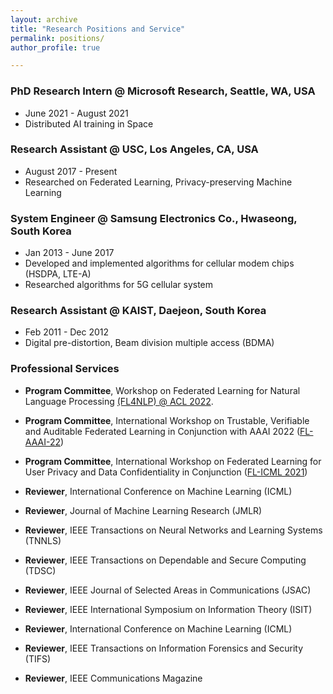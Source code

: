 ```yaml
---
layout: archive
title: "Research Positions and Service"
permalink: positions/
author_profile: true

---
```




### PhD Research Intern @ Microsoft Research, Seattle, WA, USA

- June 2021 - August 2021
- Distributed AI training in Space





### Research Assistant @ USC, Los Angeles, CA, USA

- August 2017 - Present
- Researched on Federated Learning, Privacy-preserving Machine Learning





### System Engineer @ Samsung Electronics Co., Hwaseong, South Korea
- Jan 2013 - June 2017
- Developed and implemented algorithms for cellular modem chips (HSDPA, LTE-A)
- Researched algorithms for 5G cellular system 





### Research Assistant @ KAIST, Daejeon, South Korea
- Feb 2011 - Dec 2012  
- Digital pre-distortion, Beam division multiple access (BDMA)





### Professional Services

- **Program Committee**, Workshop on Federated Learning for Natural Language Processing [(FL4NLP) @ ACL 2022](https://fl4nlp.github.io/).

- **Program Committee**, International Workshop on Trustable, Verifiable and Auditable Federated Learning in Conjunction with AAAI 2022 ([FL-AAAI-22](https://federated-learning.org/fl-aaai-2022/)) 

- **Program Committee**, International Workshop on Federated Learning for User Privacy and Data Confidentiality in Conjunction ([FL-ICML 2021](http://federated-learning.org/fl-icml-2021/)) 

- **Reviewer**, International Conference on Machine Learning  (ICML)

- **Reviewer**, Journal of Machine Learning Research (JMLR)

- **Reviewer**, IEEE Transactions on Neural Networks and Learning Systems (TNNLS)

- **Reviewer**, IEEE Transactions on Dependable and Secure Computing (TDSC) 

- **Reviewer**, IEEE Journal of Selected Areas in Communications (JSAC) 

- **Reviewer**, IEEE International Symposium on Information Theory (ISIT)  

- **Reviewer**, International Conference on Machine Learning (ICML) 

- **Reviewer**, IEEE Transactions on Information Forensics and Security (TIFS) 

- **Reviewer**, IEEE Communications Magazine 

  

